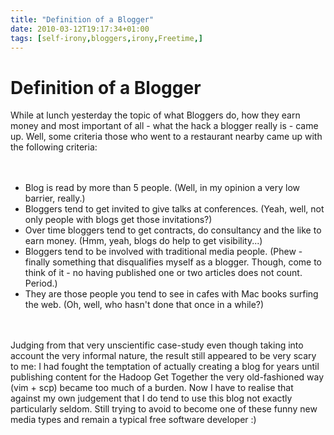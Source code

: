 ```yaml
---
title: "Definition of a Blogger"
date: 2010-03-12T19:17:34+01:00
tags: [self-irony,bloggers,irony,Freetime,]
---
```


# Definition of a Blogger


While at lunch yesterday the topic of what Bloggers do, how they earn money and most important of all - what the hack a 
blogger really is - came up. Well, some criteria those who went to a restaurant nearby came up with the following 
criteria:<br><br><ul><br><li>Blog is read by more than 5 people. (Well, in my opinion a very low barrier, 
really.)<br><li>Bloggers tend to get invited to give talks at conferences. (Yeah, well, not only people with blogs get 
those invitations?)<br><li>Over time bloggers tend to get contracts, do consultancy and the like to earn money. (Hmm, 
yeah, blogs do help to get visibility...)<br><li>Bloggers tend to be involved with traditional media people. (Phew - 
finally something that disqualifies myself as a blogger. Though, come to think of it - no having published one or two 
articles does not count. Period.)<br><li>They are those people you tend to see in cafes with Mac books surfing the web. 
(Oh, well, who hasn't done that once in a while?)<br></ul><br><br>Judging from that very unscientific case-study even 
though taking into account the very informal nature, the result still appeared to be very scary to me: I had fought the 
temptation of actually creating a blog for years until publishing content for the Hadoop Get Together the very 
old-fashioned way (vim + scp) became too much of a burden. Now I have to realise that against my own judgement that I 
do tend to use this blog not exactly particularly seldom. Still trying to avoid to become one of these funny new media 
types and remain a typical free software developer :)<br><br>

